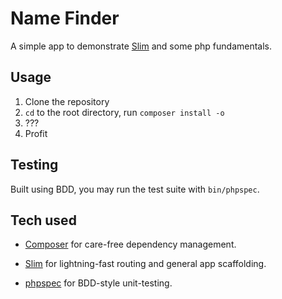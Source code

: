 # Name Finder

A simple app to demonstrate [Slim] and some php fundamentals.

## Usage

1. Clone the repository
2. `cd` to the root directory, run `composer install -o`
3. ???
4. Profit

## Testing

Built using BDD, you may run the test suite with `bin/phpspec`.

## Tech used

- [Composer] for care-free dependency management.

- [Slim] for lightning-fast routing and general app scaffolding.

- [phpspec] for BDD-style unit-testing.

[Slim]: http://www.slimframework.com/ "A micro framework for PHP"
[Composer]: https://getcomposer.org/ "Dependency Manager for PHP"
[phpspec]: http://www.phpspec.net/en/stable/ "A php toolset to drive emergent design by specification"
